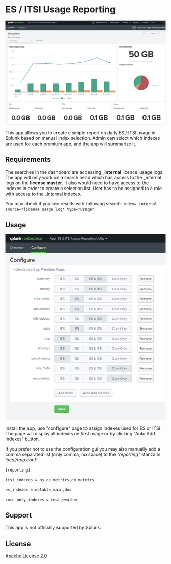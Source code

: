 # ES / ITSI Usage Reporting

![ES / ITSI Usage Reporting](overview.png)

This app allows you to create a simple report on daily ES / ITSI usage in Splunk based on manual index selection. Admin can select which indexes are used for each premium app, and the app will summarize it.

## Requirements
The searches in the dashboard are accessing **_internal** licence_usage logs. The app will only work on a search head which has access to the _internal logs on the **license master**. It also would need to have access to the indexes in order to create a selection list. User has to be assigned to a role with access to the _internal indexes. 


You may check if you see results with following search: 
`index=_internal source=*license_usage.log* type="Usage"`


## Usage

![Configuration](configure.png)

Install the app, use "configure" page to assign indexes used for ES or ITSI. The page will display all indexes on first usage or by clicking "Auto Add Indexes" button. 

If you prefer not to use the configuration gui you may also manually  add a comma separated list (only comma, no space) to the *"reporting"* stanza in *local/app.conf*:

`[reporting]`

`itsi_indexes = os,os_metrics,db_metrics`

`es_indexes = notable,main,dns`

`core_only_indexes = test,weather`

## Support

This app is not officially supported by Splunk.

## License

[Apache License 2.0](LICENSE.md)
